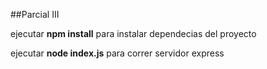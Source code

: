 ##Parcial III

ejecutar **npm install** para instalar dependecias del proyecto

ejecutar **node index.js** para correr servidor express
